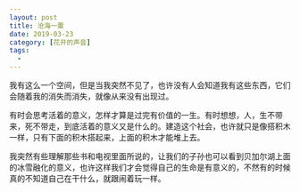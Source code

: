 ```yaml
---
layout: post
title: 沧海一粟
date: 2019-03-23
category: [花开的声音]
tags:
  - 
---
```


我有这么一个空间，但是当我突然不见了，也许没有人会知道我有这些东西，它们会随着我的消失而消失，就像从来没有出现过。

有时会思考活着的意义，怎样才算是过完有价值的一生。有时想想，人，生不带来，死不带走，到底活着的意义又是什么的。建造这个社会，也许就只是像搭积木一样，只有下面的积木搭起来，上面的积木才能堆上去。

我突然有些理解那些书和电视里面所说的，让我们的子孙也可以看到贝加尔湖上面的冰雪融化的意义，也许这样我们才会觉得自己的生命是有意义的，不然有的时候真的不知道自己在干什么，就跟闹着玩一样。